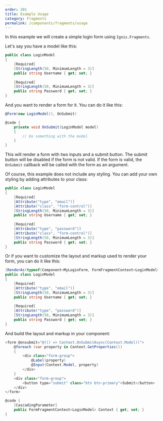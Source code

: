 ```yaml
---
order: 201
title: Example Usage
category: Fragments
permalink: /components/fragments/usage
---
```


In this example we will create a simple login form using `Ignis.Fragments`.

Let's say you have a model like this:

```csharp
public class LoginModel
{
    [Required]
    [StringLength(50, MinimumLength = 3)]
    public string Username { get; set; }
    
    [Required]
    [StringLength(50, MinimumLength = 3)]
    public string Password { get; set; }
}
```

And you want to render a form for it. You can do it like this:

```csharp
@Form(new LoginModel(), OnSubmit)

@code {
    private void OnSubmit(LoginModel model)
    {
        // Do something with the model
    }
}
```

This will render a form with two inputs and a submit button. The submit button will be disabled if the form is not
valid. If the form is valid, the `OnSubmit` callback will be called with the form as an argument.

Of course, this example does not include any styling. You can add your own styling by adding attributes to your class:

```csharp
public class LoginModel
{
    [Required]
    [Attribute("type", "email")]
    [Attribute("class", "form-control")]
    [StringLength(50, MinimumLength = 3)]
    public string Username { get; set; }
    
    [Required]
    [Attribute("type", "password")]
    [Attribute("class", "form-control")]
    [StringLength(50, MinimumLength = 3)]
    public string Password { get; set; }
}
```

Or if you want to customize the layout and markup used to render your form, you can do it like this:

```csharp
[RenderAs(typeof(Component<MyLoginForm, FormFragmentContext<LoginModel>>))]
public class LoginModel
{
    [Required]
    [Attribute("type", "email")]
    [StringLength(50, MinimumLength = 3)]
    public string Username { get; set; }
    
    [Required]
    [Attribute("type", "password")]
    [StringLength(50, MinimumLength = 3)]
    public string Password { get; set; }
}
```

And build the layout and markup in your component:

```csharp
<form @onsubmit="@(() => Context.OnSubmitAsync(Context.Model))">
    @foreach (var property in Context.GetProperties())
    {
        <div class="form-group">
            @Label(property)
            @Input(Context.Model, property)
        </div>
    }
    <div class="form-group">
        <button type="submit" class="btn btn-primary">Submit</button>
    </div>
</form>

@code {
    [CascadingParameter]
    public FormFragmentContext<LoginModel> Context { get; set; }
}
```
